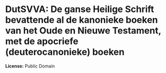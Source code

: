 # DutSVVA: De ganse Heilige Schrift bevattende al de kanonieke boeken van het Oude en Nieuwe Testament, met de apocriefe (deuterocanonieke) boeken

**License:** Public Domain